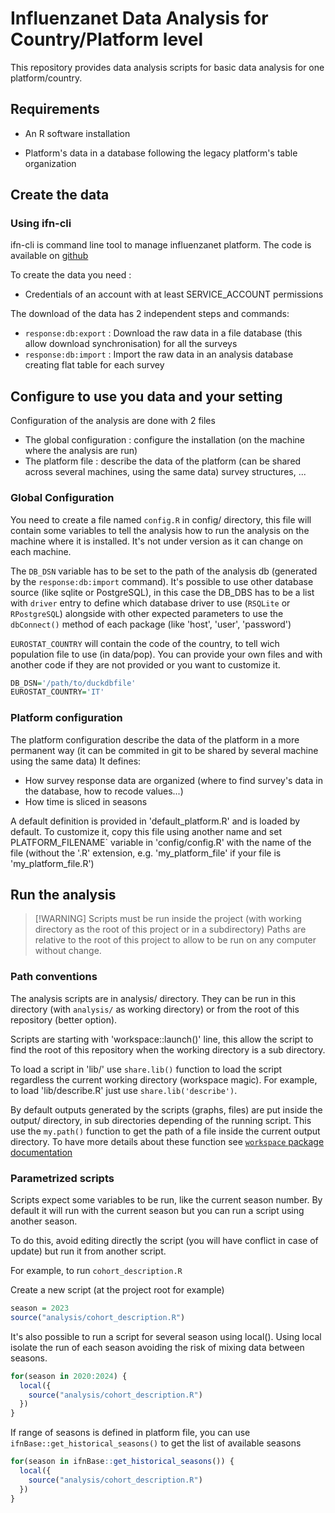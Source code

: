 # Influenzanet Data Analysis for Country/Platform level

This repository provides data analysis scripts for basic data analysis for one platform/country.

## Requirements

- An R software installation

- Platform's data in a database following the legacy platform's table organization 

## Create the data

### Using ifn-cli 

ifn-cli is command line tool to manage influenzanet platform. The code is available on [github](https://github.com/influenzanet/python-ifncli)

To create the data you need :
- Credentials of an account with at least SERVICE_ACCOUNT permissions

The download of the data has 2 independent steps and commands:
- `response:db:export` : Download the raw data in a file database (this allow download synchronisation) for all the surveys
- `response:db:import` : Import the raw data in an analysis database creating flat table for each survey

## Configure to use you data and your setting

Configuration of the analysis are done with 2 files

- The global configuration : configure the installation (on the machine where the analysis are run)
- The platform file : describe the data of the platform (can be shared across several machines, using the same data) survey structures, ...

### Global Configuration

You need to create a file named `config.R` in config/ directory, this file will contain some variables to tell the analysis how to run the analysis
on the machine where it is installed. It's not under version as it can change on each machine.  

The `DB_DSN` variable has to be set to the path of the analysis db (generated by the `response:db:import` command). It's possible to use 
other database source (like sqlite or PostgreSQL), in this case the DB_DBS has to be a list with `driver` entry to define which database
driver to use (`RSQLite` or `RPostgreSQL`) alongside with other expected parameters to use the `dbConnect()` method of each package (like 'host', 'user', 'password')

`EUROSTAT_COUNTRY` will contain the code of the country, to tell wich population file to use (in data/pop). You can provide your own files
and with another code if they are not provided or you want to customize it.

```R
DB_DSN='/path/to/duckdbfile'
EUROSTAT_COUNTRY='IT' 
```

### Platform configuration

The platform configuration describe the data of the platform in a more permanent way (it can be commited in git to be shared by several machine using the same data)
It defines:
- How survey response data are organized (where to find survey's data in the database, how to recode values...)
- How time is sliced in seasons 

A default definition is provided in 'default_platform.R' and is loaded by default. To customize it, copy this file using another name and set PLATFORM_FILENAME`
variable in 'config/config.R' with the name of the file (without the '.R' extension, e.g. 'my_platform_file' if your file is 'my_platform_file.R')

## Run the analysis

> [!WARNING] Scripts must be run inside the project (with working directory as the root of this project or in a subdirectory)
>            Paths are relative to the root of this project to allow to be run on any computer without change.

### Path conventions

The analysis scripts are in analysis/ directory. They can be run in this directory (with `analysis/` as working directory) or 
from the root of this repository (better option).

Scripts are starting with 'workspace::launch()' line, this allow the script to find the root of this repository when the 
working directory is a sub directory. 

To load a script in 'lib/' use `share.lib()` function to load the script regardless the current working directory (workspace magic).
For example, to load 'lib/describe.R' just use `share.lib('describe')`.

By default outputs generated by the scripts (graphs, files) are put inside the output/ directory, in sub directories depending of the running script.
This use the `my.path()` function to get the path of a file inside the current output directory.
To have more details about these function see [`workspace` package documentation](https://github.com/sentiweb/workspace)

### Parametrized scripts

Scripts expect some variables to be run, like the current season number. By default it will run with the current season but you can run a script
using another season.

To do this, avoid editing directly the script (you will have conflict in case of update) but run it from another script.

For example, to run `cohort_description.R`

Create a new script (at the project root for example)

```R
season = 2023
source("analysis/cohort_description.R")
```

It's also possible to run a script for several season using local(). Using local isolate the run of each season avoiding the
risk of mixing data between seasons.

```R
for(season in 2020:2024) {
  local({
    source("analysis/cohort_description.R")
  })
}
```

If range of seasons is defined in platform file, you can use `ifnBase::get_historical_seasons()` to get the list of 
available seasons

```R
for(season in ifnBase::get_historical_seasons()) {
  local({
    source("analysis/cohort_description.R")
  })
}
```











